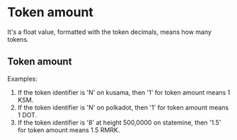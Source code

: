 # Token amount

It's a float value, formatted with the token decimals, means how many tokens.

## Token amount

Examples:

1. If the token identifier is 'N' on kusama, then '1' for token amount means 1 KSM.
2. If the token identifier is 'N' on polkadot, then '1' for token amount means 1 DOT.
3. If the token identifier is '8' at height 500,0000 on statemine, then '1.5' for token amount means 1.5 RMRK.

